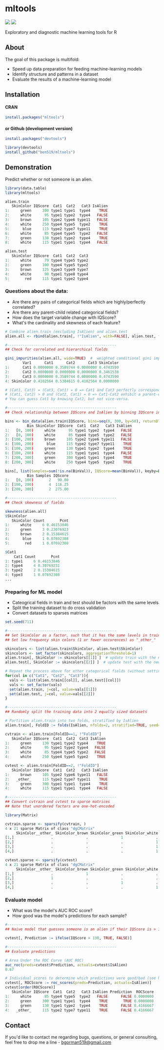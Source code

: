 # mltools
[![](https://cranlogs.r-pkg.org/badges/mltools)](https://CRAN.R-project.org/package=mltools)
[![](https://cranlogs.r-pkg.org/badges/grand-total/mltools)](https://CRAN.R-project.org/package=mltools)

Exploratory and diagnostic machine learning tools for R

About
------

The goal of this package is multifold:

- Speed up data preparation for feeding machine-learning models
- Identify structure and patterns in a dataset
- Evaluate the results of a machine-learning model

Installation
------

#### CRAN
```r
install.packages("mltools")
```

#### or Github (development version)
```r
install.packages("devtools")

library(devtools)
install_github("ben519/mltools")
```

Demonstration
------

Predict whether or not someone is an alien.

```r
library(data.table)
library(mltools)

alien.train
   SkinColor IQScore  Cat1  Cat2   Cat3 IsAlien
1:     green     300 type1 type1  type4    TRUE
2:     white      95 type1 type2  type4   FALSE
3:     brown     105 type2 type6 type11   FALSE
4:     white     250 type4 type5  type2    TRUE
5:      blue     115 type2 type7 type11    TRUE
6:     white      85 type4 type5  type2   FALSE
7:     green     130 type1 type2  type4    TRUE
8:     white     115 type1 type1  type4   FALSE

alien.test
   SkinColor IQScore  Cat1  Cat2  Cat3
1:     white      79 type4 type5 type2
2:     green     100 type4 type5 type2
3:     brown     125 type3 type9 type7
4:     white      90 type1 type8 type4
5:       red     115 type1 type2 type4
```

### Questions about the data:
- Are there any pairs of categorical fields which are highly/perfectly correlated?
- Are there any parent-child related categorical fields?
- How does the target variable change with IQScore?
- What's the cardinality and skewness of each feature?

```r
# Combine alien.train (excluding IsAlien) and alien.test
alien.all <- rbind(alien.train[, !"IsAlien", with=FALSE], alien.test, fill=TRUE)

#--------------------------------------------------
## Check for correlated and hierarchical fields

gini_impurities(alien.all, wide=TRUE)  #  weighted conditional gini impurities
        Var1      Cat1      Cat2      Cat3 SkinColor
1:      Cat1 0.0000000 0.3589744 0.0000000 0.4743590
2:      Cat2 0.0000000 0.0000000 0.0000000 0.3461538
3:      Cat3 0.0000000 0.3589744 0.0000000 0.4743590
4: SkinColor 0.4102564 0.5384615 0.4102564 0.0000000

# (Cat1, Cat3) = (Cat3, Cat1) = 0 => Cat1 and Cat3 perfectly correspond to each other
# (Cat1, Cat2) > 0 and (Cat2, Cat1) = 0 => Cat1-Cat2 exhibit a parent-child relationship.
# You can guess Cat1 by knowing Cat2, but not vice-versa.

#--------------------------------------------------
## Check relationship between IQScore and IsAlien by binning IQScore into groups

bins <- bin_data(alien.train$IQScore, bins=seq(0, 300, by=50), returnDT=TRUE)
          Bin SkinColor IQScore  Cat1  Cat2   Cat3 IsAlien
1:   [0, 100)     white      95 type1 type2  type4   FALSE
2:   [0, 100)     white      85 type4 type5  type2   FALSE
3: [100, 200)     brown     105 type2 type6 type11   FALSE
4: [100, 200)      blue     115 type2 type7 type11    TRUE
5: [100, 200)     green     130 type1 type2  type4    TRUE
6: [100, 200)     white     115 type1 type1  type4   FALSE
7: [200, 300]     green     300 type1 type1  type4    TRUE
8: [200, 300]     white     250 type4 type5  type2    TRUE

bins[, list(Samples=sum(!is.na(BinVal)), IQScore=mean(BinVal)), keyby=Bin]
          Bin Samples IQScore
1:   [0, 100)       2   90.00
2: [100, 200)       4  116.25
3: [200, 300]       2  275.00

#--------------------------------------------------
## Check skewness of fields

skewness(alien.all)
$SkinColor
   SkinColor Count       Pcnt
1:     white     6 0.46153846
2:     green     3 0.23076923
3:     brown     2 0.15384615
4:      blue     1 0.07692308
5:       red     1 0.07692308

$Cat1
    Cat1 Count       Pcnt
1: type1     6 0.46153846
2: type4     4 0.30769231
3: type2     2 0.15384615
4: type3     1 0.07692308
...
```

### Preparing for ML model
- Cateogrical fields in train and test should be factors with the same levels
- Split the training dataset to do cross validation
- Convert datasets to sparses matrices

```r
set.seed(711)

#--------------------------------------------------
## Set SkinColor as a factor, such that it has the same levels in train and test
## Set low frequency skin colors (1 or fewer occurences) as "_other_"

skincolors <- list(alien.train$SkinColor, alien.test$SkinColor)
skincolors <- set_factor(skincolors, aggregationThreshold=1)
alien.train[, SkinColor := skincolors[[1]] ]  # update train with the new values
alien.test[, SkinColor := skincolors[[2]] ]  # update test with the new values

# Repeat the process above for other categorical fields (without setting low freq. values as "_other_")
for(col in c("Cat1", "Cat2", "Cat3")){
  vals <- list(alien.train[[col]], alien.test[[col]])
  vals <- set_factor(vals)
  set(alien.train, j=col, value=vals[[1]])
  set(alien.test, j=col, value=vals[[2]])
}

#--------------------------------------------------
## Randomly split the training data into 2 equally sized datasets

# Partition alien.train into two folds, stratified by IsAlien
alien.train[, FoldID := folds(IsAlien, nfolds=2, stratified=TRUE, seed=2016)]

cvtrain <- alien.train[FoldID==1, !"FoldID"]
   SkinColor IQScore  Cat1  Cat2  Cat3 IsAlien
1:     green     130 type1 type2 type4    TRUE
2:     white      95 type1 type2 type4   FALSE
3:     white      85 type4 type5 type2   FALSE
4:     white     250 type4 type5 type2    TRUE

cvtest <- alien.train[FoldID==2, !"FoldID"]
   SkinColor IQScore  Cat1  Cat2   Cat3 IsAlien
1:     brown     105 type2 type6 type11   FALSE
2:   _other_     115 type2 type7 type11    TRUE
3:     green     300 type1 type1  type4    TRUE
4:     white     115 type1 type1  type4   FALSE

#--------------------------------------------------
## Convert cvtrain and cvtest to sparse matrices
## Note that unordered factors are one-hot-encoded

library(Matrix)

cvtrain.sparse <- sparsify(cvtrain, )
4 x 21 sparse Matrix of class "dgCMatrix"
     SkinColor__other_ SkinColor_brown SkinColor_green SkinColor_white IQScore Cat1_type1 ...
[1,]                 .               .               1               .     130          1
[2,]                 .               .               .               1      95          1
[3,]                 .               .               .               1      85          .
[4,]                 .               .               .               1     250          .

cvtest.sparse <- sparsify(cvtest)
4 x 21 sparse Matrix of class "dgCMatrix"
     SkinColor__other_ SkinColor_brown SkinColor_green SkinColor_white IQScore Cat1_type1 ...
[1,]                 .               1               .               .     105          .
[2,]                 1               .               .               .     115          .
[3,]                 .               .               1               .     300          1
[4,]                 .               .               .               1     115          1
```

### Evaluate model
- What was the model's AUC ROC score?
- How good was the model's predictions for each sample?

```r
#--------------------------------------------------
## Naive model that guesses someone is an alien if their IQScore is > 130

cvtest[, Prediction := ifelse(IQScore > 130, TRUE, FALSE)]

#--------------------------------------------------
## Evaluate predictions

# Area Under the ROC Curve (AUC ROC)
auc_roc(preds=cvtest$Prediction, actuals=cvtest$IsAlien)
0.67

# Individual scores to determine which predictions were good/bad (see help(roc_scores) for details)
cvtest[, ROCScore := roc_scores(preds=Prediction, actuals=IsAlien)]
cvtest[order(ROCScore)]
   SkinColor IQScore  Cat1  Cat2   Cat3 IsAlien Prediction  ROCScore
1:     white      85 type4 type5  type2   FALSE      FALSE 0.0000000
2:     green     300 type1 type1  type4    TRUE       TRUE 0.0000000
3:     green     130 type1 type2  type4    TRUE      FALSE 0.4166667
4:   _other_     115 type2 type7 type11    TRUE      FALSE 0.4166667
```

## Contact
If you'd like to contact me regarding bugs, questions, or general consulting, feel free to drop me a line - bgorman519@gmail.com
